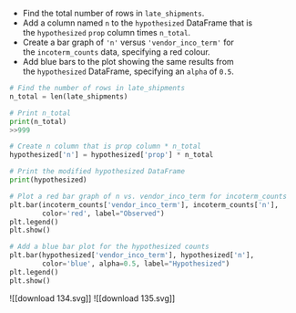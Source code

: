 - Find the total number of rows in `late_shipments`.
- Add a column named `n` to the `hypothesized` DataFrame that is the `hypothesized` `prop` column times `n_total`.
- Create a bar graph of `'n'` versus `'vendor_inco_term'` for the `incoterm_counts` data, specifying a red colour.
- Add blue bars to the plot showing the same results from the `hypothesized` DataFrame, specifying an `alpha` of `0.5`.
```Python
# Find the number of rows in late_shipments
n_total = len(late_shipments)

# Print n_total
print(n_total)
>>999

# Create n column that is prop column * n_total
hypothesized['n'] = hypothesized['prop'] * n_total

# Print the modified hypothesized DataFrame
print(hypothesized)

# Plot a red bar graph of n vs. vendor_inco_term for incoterm_counts
plt.bar(incoterm_counts['vendor_inco_term'], incoterm_counts['n'], 
		color='red', label="Observed")
plt.legend()
plt.show()

# Add a blue bar plot for the hypothesized counts
plt.bar(hypothesized['vendor_inco_term'], hypothesized['n'], 
		color='blue', alpha=0.5, label="Hypothesized")
plt.legend()
plt.show()
```
![[download 134.svg]]
![[download 135.svg]]
